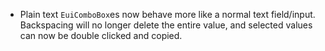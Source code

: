- Plain text `EuiComboBox`es now behave more like a normal text field/input. Backspacing will no longer delete the entire value, and selected values can now be double clicked and copied. 
